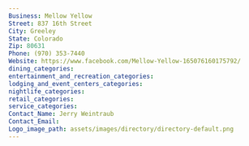 ```yaml
---
Business: Mellow Yellow
Street: 837 16th Street
City: Greeley
State: Colorado
Zip: 80631
Phone: (970) 353-7440
Website: https://www.facebook.com/Mellow-Yellow-165076160175792/
dining_categories: 
entertainment_and_recreation_categories: 
lodging_and_event_centers_categories: 
nightlife_categories: 
retail_categories: 
service_categories: 
Contact_Name: Jerry Weintraub
Contact_Email: 
Logo_image_path: assets/images/directory/directory-default.png
---
```

